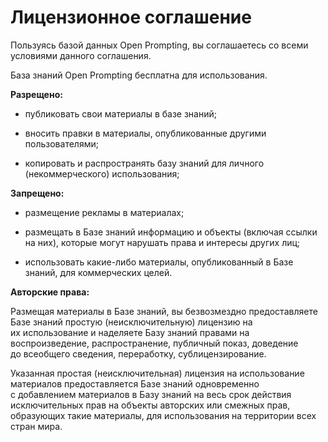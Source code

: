 # Лицензионное соглашение

Пользуясь базой данных Open Prompting, вы соглашаетесь со всеми условиями данного соглашения.

База знаний Open Prompting бесплатна для использования.

**Разрещено:**

 * публиковать свои материалы в базе знаний;

 * вносить правки в материалы, опубликованные другими пользователями;

 * копировать и распространять базу знаний для личного (некоммерческого) использования;

**Запрещено:**

 * размещение рекламы в материалах;

 * размещать в Базе знаний информацию и объекты (включая ссылки на них), которые могут нарушать права и интересы других лиц;

 * использовать какие-либо материалы, опубликованный в Базе знаний, для коммерческих целей.

**Авторские права:**

Размещая материалы в Базе знаний, вы безвозмездно предоставляете Базе знаний простую (неисключительную) лицензию на их использование и наделяете Базу знаний правами на воспроизведение, распространение, публичный показ, доведение до всеобщего сведения, переработку, сублицензирование.

Указанная простая (неисключительная) лицензия на использование материалов предоставляется Базе знаний одновременно с добавлением материалов в Базу знаний на весь срок действия исключительных прав на объекты авторских или смежных прав, образующих такие материалы, для использования на территории всех стран мира.
